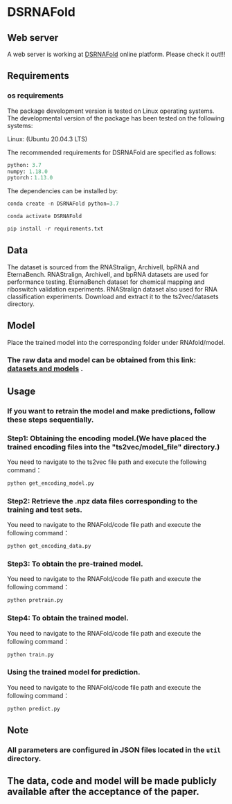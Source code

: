 # DSRNAFold

## Web server

A web server is working at  [DSRNAFold](http://123.60.79.219:5000) online platform. Please check it out!!!

## Requirements

### os requirements
  The package development version is tested on Linux operating systems. The developmental version of the package has been tested on the following systems:
  
Linux: (Ubuntu 20.04.3 LTS)

The recommended requirements for DSRNAFold are specified as follows:

```python
python: 3.7
numpy: 1.18.0
pytorch：1.13.0
```

The dependencies can be installed by:
```python
conda create -n DSRNAFold python=3.7
```
```python
conda activate DSRNAFold
```
```python
pip install -r requirements.txt
```

## Data

The dataset is sourced from the RNAStralign, ArchiveII, bpRNA and EternaBench. RNAStralign, ArchiveII, and bpRNA datasets are used for performance testing. EternaBench dataset for chemical mapping and riboswitch validation experiments. RNAStralign dataset also used for RNA classification experiments. Download and extract it to the ts2vec/datasets directory.


## Model
Place the trained model into the corresponding folder under RNAfold/model.

### The raw data and model can be obtained from this link: [datasets and models](https://drive.google.com/drive/folders/1Jk9e-gTk1xlpYomsDCJ9OyCJD0aFXJQF?usp=sharing) .

## Usage

### If you want to retrain the model and make predictions, follow these steps sequentially.

### Step1: Obtaining the encoding model.(We have placed the trained encoding files into the "ts2vec/model_file" directory.)

You need to navigate to the ts2vec file path and execute the following command：
```python
python get_encoding_model.py
```

###  Step2: Retrieve the .npz data files corresponding to the training and test sets.

You need to navigate to the RNAFold/code file path and execute the following command：

```python
python get_encoding_data.py
```

### Step3: To obtain the pre-trained model.

You need to navigate to the RNAFold/code file path and execute the following command：

```python
python pretrain.py

```

### Step4: To obtain the trained model.
You need to navigate to the RNAFold/code file path and execute the following command：
```python
python train.py
```

### Using the trained model for prediction.
You need to navigate to the RNAFold/code file path and execute the following command：
```python
python predict.py
```

## Note

### All parameters are configured in JSON files located in the `util` directory.
## The data, code and model will be made publicly available after the acceptance of the paper.
